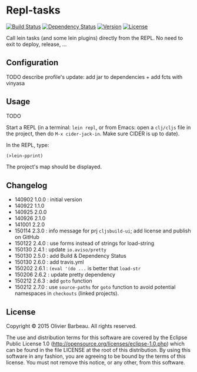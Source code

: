 # Repl-tasks

[![Build Status](http://img.shields.io/travis/obarbeau/repl-tasks.svg?style=flat)](https://travis-ci.org/obarbeau/repl-tasks)
[![Dependency Status](https://www.versioneye.com/user/projects/54cb6c0cde7924b7ed000189/badge.png?style=flat)](https://www.versioneye.com/user/projects/54cb6c0cde7924b7ed000189)
[![Version](http://img.shields.io/badge/version-2.6.1-blue.svg?style=flat)](https://github.com/obarbeau/repl-tasks/releases)
[![License](http://img.shields.io/badge/license-EPL-blue.svg?style=flat)](https://www.eclipse.org/legal/epl-v10.html)

Call lein tasks (and some lein plugins) directly from the REPL.
No need to exit to deploy, release, ...

## Configuration

TODO describe profile's update: add jar to dependencies + add fcts with vinyasa

## Usage

TODO

Start a REPL (in a terminal: `lein repl`, or from Emacs: open a `clj/cljs`
file in the project, then do `M-x cider-jack-in`. Make sure CIDER is up to
date).

In the REPL, type:

```clojure
(>lein-pprint)
```

The project's map should be displayed.

## Changelog

* 140902 1.0.0 : initial version
* 140922 1.1.0
* 140925 2.0.0
* 140926 2.1.0
* 141001 2.2.0
* 150114 2.3.0 : info message for prj `cljsbuild-ui`;
                 add license and publish on GitHub
* 150122 2.4.0 : use forms instead of strings for load-string
* 150130 2.4.1 : update `io.aviso/pretty`
* 150130 2.5.0 : add Build & Dependency Status
* 150130 2.6.0 : add travis.yml
* 150202 2.6.1 : `(eval '(do ...` is better that `load-str`
* 150206 2.6.2 : update pretty dependency
* 150212 2.6.3 : add `goto` function
* 150212 2.7.0 : use `source-paths` for `goto` function to avoid potential
    namespaces in `checkouts` (linked projects).

## License

Copyright © 2015 Olivier Barbeau. All rights reserved.

The use and distribution terms for this software are covered by the
Eclipse Public License 1.0 (http://opensource.org/licenses/eclipse-1.0.php)
which can be found in the file LICENSE at the root of this distribution.
By using this software in any fashion, you are agreeing to be bound by
the terms of this license.
You must not remove this notice, or any other, from this software.
